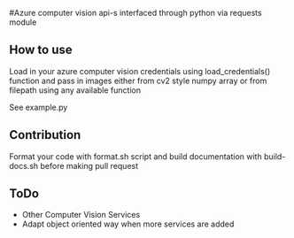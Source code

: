 #Azure computer vision api-s interfaced through python via requests module

## How to use
Load in your azure computer vision credentials using load_credentials() function
and pass in images either from cv2 style numpy array or from filepath using any
available function

See example.py

## Contribution
Format your code with format.sh script and build documentation with build-docs.sh before
making pull request

## ToDo
- Other Computer Vision Services
- Adapt object oriented way when more services are added

